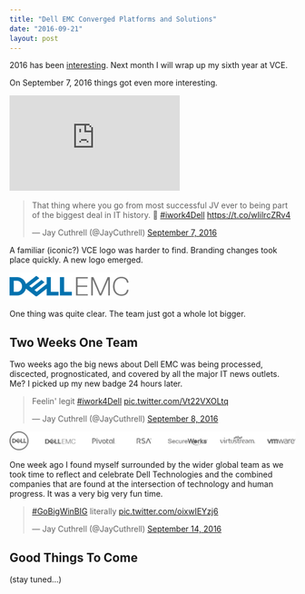 ```yaml
---
title: "Dell EMC Converged Platforms and Solutions"
date: "2016-09-21"
layout: post
---
```


2016 has been [interesting](/emc-coverged-platforms/). Next month I will wrap up my sixth year at VCE. 

On September 7, 2016 things got even more interesting.

<iframe width="300" height="168" src="https://www.youtube.com/embed/KyLBJAglAiw" frameborder="0" allowfullscreen></iframe>

<blockquote class="twitter-tweet" data-lang="en"><p lang="en" dir="ltr">That thing where you go from most successful JV ever to being part of the biggest deal in IT history. 🚀 <a href="https://twitter.com/hashtag/iwork4Dell?src=hash">#iwork4Dell</a> <a href="https://t.co/wIilrcZRv4">https://t.co/wIilrcZRv4</a></p>&mdash; Jay Cuthrell (@JayCuthrell) <a href="https://twitter.com/JayCuthrell/status/773558118483505152">September 7, 2016</a></blockquote>
<script async src="//platform.twitter.com/widgets.js" charset="utf-8"></script>

A familiar (iconic?) VCE logo was harder to find. Branding changes took place quickly. A new logo emerged.

[![Dell EMC Converged Platforms and Solutions](/images/dell-emc-logo-text.png "Dell EMC Converged Platforms and Solutions")](http://www.vce.com/)

One thing was quite clear. The team just got a whole lot bigger.


Two Weeks One Team
------------------

Two weeks ago the big news about Dell EMC was being processed, discected, prognosticated, and covered by all the major IT news outlets. Me? I picked up my new badge 24 hours later.

<blockquote class="twitter-tweet" data-lang="en"><p lang="en" dir="ltr">Feelin&#39; legit <a href="https://twitter.com/hashtag/iwork4Dell?src=hash">#iwork4Dell</a> <a href="https://t.co/Vt22VXOLtq">pic.twitter.com/Vt22VXOLtq</a></p>&mdash; Jay Cuthrell (@JayCuthrell) <a href="https://twitter.com/JayCuthrell/status/773985660650651648">September 8, 2016</a></blockquote>
<script async src="//platform.twitter.com/widgets.js" charset="utf-8"></script>

[![Dell Technologies](/images/dell-technologies-logo-strip.png "Dell Technologies")](https://www.delltechnologies.com/)

One week ago I found myself surrounded by the wider global team as we took time to reflect and celebrate Dell Technologies and the combined companies that are found at the intersection of technology and human progress. It was a very big very fun time.

<blockquote class="twitter-tweet" data-lang="en"><p lang="en" dir="ltr"><a href="https://twitter.com/hashtag/GoBigWinBIG?src=hash">#GoBigWinBIG</a> literally <a href="https://t.co/oixwIEYzj6">pic.twitter.com/oixwIEYzj6</a></p>&mdash; Jay Cuthrell (@JayCuthrell) <a href="https://twitter.com/JayCuthrell/status/776083395226980353">September 14, 2016</a></blockquote>
<script async src="//platform.twitter.com/widgets.js" charset="utf-8"></script>


Good Things To Come
-------------------

(stay tuned...)
